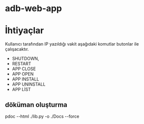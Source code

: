 # adb-web-app

# İhtiyaçlar
 Kullanıcı tarafından IP yazıldığı vakit aşağıdaki komutlar butonlar ile çalışacaktır.
 - SHUTDOWN,
 - RESTART
 - APP CLOSE
 - APP OPEN
 - APP INSTALL
 - APP UNINSTALL
 - APP LİST 


## döküman oluşturma
pdoc --html ./lib.py -o ./Docs --force